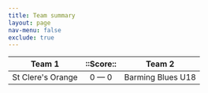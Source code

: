 ```yaml
---
title: Team summary
layout: page
nav-menu: false
exclude: true
---
```




|      Team 1       |  ::Score::  |      Team 2       |
|:-----------------:|:-----------:|:-----------------:|
| St Clere's Orange | 0 &mdash; 0 | Barming Blues U18 |

 <br /><br /><br />